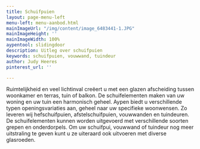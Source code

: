 ```yaml
---
title: Schuifpuien
layout: page-menu-left
menu-left: menu-aanbod.html
mainImageUrl: "/img/content/image_6483441-1.JPG"
mainImageHeight: ''
mainImageWidth: 100%
aypentool: slidingdoor
description: Uitleg over schuifpuien
keywords: schuifpuien, vouwwand, tuindeur
author: Judy Heeres
pinterest_url: ''

---
```

Ruimtelijkheid en veel lichtinval creëert u met een glazen afscheiding tussen woonkamer en terras, tuin of balkon. De schuifelementen maken van uw woning en uw tuin een harmonisch geheel. Aypen biedt u verschillende typen openingsvariaties aan, geheel naar uw specifieke woonwensen. Zo leveren wij hefschuifpuien, afstelschuifpuien, vouwwanden en tuindeuren. De schuifelementen kunnen worden uitgevoerd met verschillende soorten grepen en onderdorpels. Om uw schuifpui, vouwwand of tuindeur nog meer uitstraling te geven kunt u ze uiteraard ook uitvoeren met diverse glasroeden.